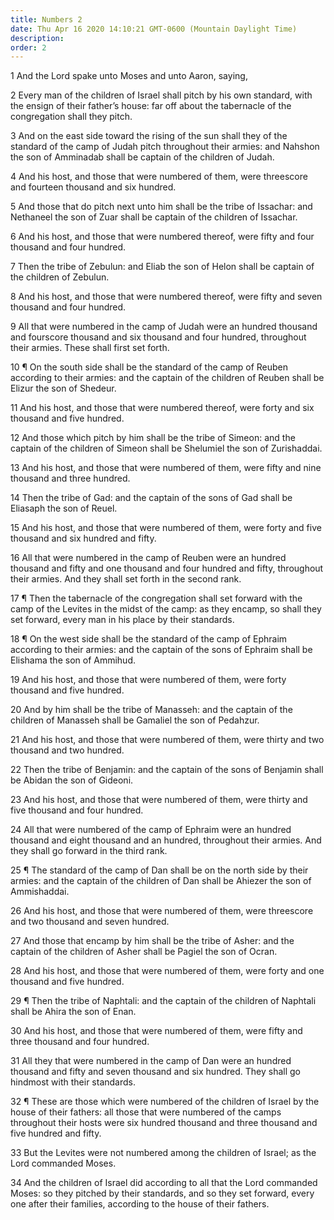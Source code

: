 ```yaml
---
title: Numbers 2
date: Thu Apr 16 2020 14:10:21 GMT-0600 (Mountain Daylight Time)
description: 
order: 2
---
```


<p>1 And the Lord spake unto Moses and unto Aaron, saying,</p>
<p>
  2 Every man of the children of Israel shall pitch by his own standard, with
  the ensign of their father&#x2019;s house: far off about the tabernacle of the
  congregation shall they pitch.
</p>
<p>
  3 And on the east side toward the rising of the sun shall they of the standard
  of the camp of Judah pitch throughout their armies: and Nahshon the son of
  Amminadab shall be captain of the children of Judah.
</p>
<p>
  4 And his host, and those that were numbered of them, were threescore and
  fourteen thousand and six hundred.
</p>
<p>
  5 And those that do pitch next unto him shall be the tribe of Issachar: and
  Nethaneel the son of Zuar shall be captain of the children of Issachar.
</p>
<p>
  6 And his host, and those that were numbered thereof, were fifty and four
  thousand and four hundred.
</p>
<p>
  7 Then the tribe of Zebulun: and Eliab the son of Helon shall be captain of
  the children of Zebulun.
</p>
<p>
  8 And his host, and those that were numbered thereof, were fifty and seven
  thousand and four hundred.
</p>
<p>
  9 All that were numbered in the camp of Judah were an hundred thousand and
  fourscore thousand and six thousand and four hundred, throughout their armies.
  These shall first set forth.
</p>
<p>
  10 &#xB6; On the south side shall be the standard of the camp of Reuben
  according to their armies: and the captain of the children of Reuben shall be
  Elizur the son of Shedeur.
</p>
<p>
  11 And his host, and those that were numbered thereof, were forty and six
  thousand and five hundred.
</p>
<p>
  12 And those which pitch by him shall be the tribe of Simeon: and the captain
  of the children of Simeon shall be Shelumiel the son of Zurishaddai.
</p>
<p>
  13 And his host, and those that were numbered of them, were fifty and nine
  thousand and three hundred.
</p>
<p>
  14 Then the tribe of Gad: and the captain of the sons of Gad shall be Eliasaph
  the son of Reuel.
</p>
<p>
  15 And his host, and those that were numbered of them, were forty and five
  thousand and six hundred and fifty.
</p>
<p>
  16 All that were numbered in the camp of Reuben were an hundred thousand and
  fifty and one thousand and four hundred and fifty, throughout their armies.
  And they shall set forth in the second rank.
</p>
<p>
  17 &#xB6; Then the tabernacle of the congregation shall set forward with the
  camp of the Levites in the midst of the camp: as they encamp, so shall they
  set forward, every man in his place by their standards.
</p>
<p>
  18 &#xB6; On the west side shall be the standard of the camp of Ephraim
  according to their armies: and the captain of the sons of Ephraim shall be
  Elishama the son of Ammihud.
</p>
<p>
  19 And his host, and those that were numbered of them, were forty thousand and
  five hundred.
</p>
<p>
  20 And by him shall be the tribe of Manasseh: and the captain of the children
  of Manasseh shall be Gamaliel the son of Pedahzur.
</p>
<p>
  21 And his host, and those that were numbered of them, were thirty and two
  thousand and two hundred.
</p>
<p>
  22 Then the tribe of Benjamin: and the captain of the sons of Benjamin shall
  be Abidan the son of Gideoni.
</p>
<p>
  23 And his host, and those that were numbered of them, were thirty and five
  thousand and four hundred.
</p>
<p>
  24 All that were numbered of the camp of Ephraim were an hundred thousand and
  eight thousand and an hundred, throughout their armies. And they shall go
  forward in the third rank.
</p>
<p>
  25 &#xB6; The standard of the camp of Dan shall be on the north side by their
  armies: and the captain of the children of Dan shall be Ahiezer the son of
  Ammishaddai.
</p>
<p>
  26 And his host, and those that were numbered of them, were threescore and two
  thousand and seven hundred.
</p>
<p>
  27 And those that encamp by him shall be the tribe of Asher: and the captain
  of the children of Asher shall be Pagiel the son of Ocran.
</p>
<p>
  28 And his host, and those that were numbered of them, were forty and one
  thousand and five hundred.
</p>
<p>
  29 &#xB6; Then the tribe of Naphtali: and the captain of the children of
  Naphtali shall be Ahira the son of Enan.
</p>
<p>
  30 And his host, and those that were numbered of them, were fifty and three
  thousand and four hundred.
</p>
<p>
  31 All they that were numbered in the camp of Dan were an hundred thousand and
  fifty and seven thousand and six hundred. They shall go hindmost with their
  standards.
</p>
<p>
  32 &#xB6; These are those which were numbered of the children of Israel by the
  house of their fathers: all those that were numbered of the camps throughout
  their hosts were six hundred thousand and three thousand and five hundred and
  fifty.
</p>
<p>
  33 But the Levites were not numbered among the children of Israel; as the Lord
  commanded Moses.
</p>
<p>
  34 And the children of Israel did according to all that the Lord commanded
  Moses: so they pitched by their standards, and so they set forward, every one
  after their families, according to the house of their fathers.
</p>
